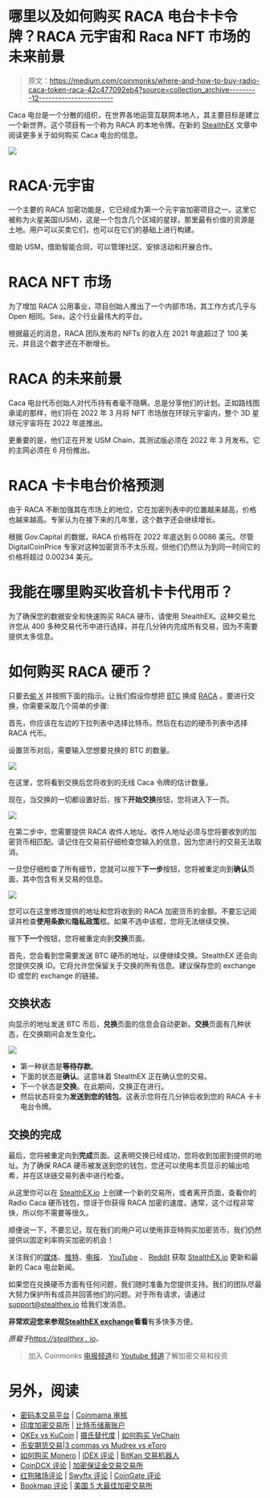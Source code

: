 # 哪里以及如何购买 RACA 电台卡卡令牌？RACA 元宇宙和 Raca NFT 市场的未来前景

> 原文：<https://medium.com/coinmonks/where-and-how-to-buy-radio-caca-token-raca-42c477092eb4?source=collection_archive---------12----------------------->

Caca 电台是一个分散的组织，在世界各地运营互联网本地人，其主要目标是建立一个新世界。这个项目有一个称为 RACA 的本地令牌。在新的 [StealthEX](https://stealthex.io/) 文章中阅读更多关于如何购买 Caca 电台的信息。

![](img/b5fcb823273419aaf010b8c9f7396ea3.png)

# RACA·元宇宙

一个主要的 RACA 加密功能是，它已经成为第一个元宇宙加密项目之一。这里它被称为火星美国(USM)，这是一个包含几个区域的星球，那里最有价值的资源是土地。用户可以买卖它们，也可以在它们的基础上进行构建。

借助 USM，借助智能合同，可以管理社区、安排活动和开展合作。

# RACA NFT 市场

为了增加 RACA 公用事业，项目创始人推出了一个内部市场，其工作方式几乎与 Open 相同。Sea，这个行业最伟大的平台。

根据最近的消息，RACA 团队发布的 NFTs 的收入在 2021 年底超过了 100 美元，并且这个数字还在不断增长。

# RACA 的未来前景

Caca 电台代币创始人对代币持有者毫不隐瞒，总是分享他们的计划。正如路线图承诺的那样，他们将在 2022 年 3 月将 NFT 市场放在环球元宇宙内，整个 3D 星球元宇宙将在 2022 年底推出。

更重要的是，他们正在开发 USM Chain，其测试版必须在 2022 年 3 月发布。它的主网必须在 6 月份推出。

# RACA 卡卡电台价格预测

由于 RACA 不断加强其在市场上的地位，它在加密列表中的位置越来越高，价格也越来越高。专家认为在接下来的几年里，这个数字还会继续增长。

根据 Gov.Capital 的数据，RACA 价格将在 2022 年底达到 0.0086 美元。尽管 DigitalCoinPrice 专家对这种加密货币不太乐观，但他们仍然认为到同一时间它的价格将超过 0.00234 美元。

# 我能在哪里购买收音机卡卡代用币？

为了确保您的数据安全和快速购买 RACA 硬币，请使用 StealthEX。这种交易允许您从 400 多种交易代币中进行选择，并在几分钟内完成所有交易，因为不需要提供太多信息。

# 如何购买 RACA 硬币？

只要去[偷 X](https://stealthex.io/?from=eth&to=fil&amount=0.1) 并按照下面的指示。让我们假设你想把 [BTC](https://stealthex.io/coin/btc) 换成 [RACA](https://stealthex.io/coin/raca) 。要进行交换，你需要采取几个简单的步骤:

首先，你应该在左边的下拉列表中选择比特币。然后在右边的硬币列表中选择 RACA 代币。

设置货币对后，需要输入您想要兑换的 BTC 的数量。

![](img/7ebf29c0114c286092b22b2aa48a4ac9.png)

在这里，您将看到交换后您将收到的无线 Caca 令牌的估计数量。

现在，当交换的一切都设置好后，按下**开始交换**按钮，您将进入下一页。

![](img/a3989883e2e1578657955cbf09a8dc32.png)

在第二步中，您需要提供 RACA 收件人地址。收件人地址必须与您将要收到的加密货币相匹配。请记住在交易前仔细检查您输入的信息，因为您进行的交易无法取消。

一旦您仔细检查了所有细节，您就可以按下**下一步**按钮，您将被重定向到**确认**页面，其中包含有关交易的信息。

![](img/0f5f68e1cd7e306a1ca926d79c625dc3.png)

您可以在这里修改提供的地址和您将收到的 RACA 加密货币的金额。不要忘记阅读并检查**使用条款**和**隐私政策**框。如果不选中该框，您将无法继续交换。

按下**下一个**按钮，您将被重定向到**交换**页面。

首先，您会看到您需要发送 BTC 硬币的地址，以便继续交换。StealthEX 还会向您提供交换 ID。它将允许您保留关于交换的所有信息。建议保存您的 exchange ID 或您的 exchange 的链接。

## 交换状态

向显示的地址发送 BTC 币后，**兑换**页面的信息会自动更新。**交换**页面有几种状态，在交换期间会发生变化。

![](img/25236346c435e5ffe8c5d35c6cd18b5e.png)

*   第一种状态是**等待存款**。
*   下面的状态是**确认**。这意味着 StealthEX 正在确认您的交易。
*   下一个状态是**交换**。在此期间，交换正在进行。
*   然后状态将变为**发送到您的钱包**。这表示您将在几分钟后收到您的 RACA 卡卡电台令牌。

## 交换的完成

最后，您将被重定向到**完成**页面。这表明交换已经成功，您将收到加密到提供的地址。为了确保 RACA 硬币被发送到您的钱包，您还可以使用本页显示的输出哈希，并在区块链交易列表中进行检查。

从这里你可以在 [StealthEX.io](https://stealthex.io/?to=raca) 上创建一个新的交易所，或者离开页面，查看你的 Radio Caca 硬币钱包，惊讶于你获得 RACA 加密的速度。通常，这个过程非常快，所以你不需要等很久。

顺便说一下，不要忘记，现在我们的用户可以使用菲亚特购买加密货币，我们仍然提供以固定利率购买加密的机会！

关注我们的[媒体](https://stealthex-io.medium.com/)、[推特](https://twitter.com/Stealthex_io)、[电报](https://t.me/StealthEX)、 [YouTube](https://www.youtube.com/channel/UCeES_XBesX76ge7xf1meuSw) 、 [Reddit](https://www.reddit.com/user/Stealthex_io) 获取 [StealthEX.io](https://stealthex.io/) 更新和最新的 Caca 电台新闻。

如果您在兑换硬币方面有任何问题，我们随时准备为您提供支持。我们的团队尽最大努力保护所有成员并回答他们的问题。对于所有请求，请通过 support@stealthex.io 给我们发消息。

**非常欢迎您来参观**[**StealthEX exchange**](https://stealthex.io/)**看看**有多快多方便。

*原载于*[*https://stealthex . io*](https://stealthex.io/blog/2022/02/22/where-and-how-to-buy-radio-caca-token-raca/)*。*

> 加入 Coinmonks [电报频道](https://t.me/coincodecap)和 [Youtube 频道](https://www.youtube.com/c/coinmonks/videos)了解加密交易和投资

# 另外，阅读

*   [密码本交易平台](/coinmonks/top-10-crypto-copy-trading-platforms-for-beginners-d0c37c7d698c) | [Coinmama 审核](/coinmonks/coinmama-review-ace5641bde6e)
*   [印度加密交易所](/coinmonks/bitcoin-exchange-in-india-7f1fe79715c9) | [比特币储蓄账户](/coinmonks/bitcoin-savings-account-e65b13f92451)
*   [OKEx vs KuCoin](https://coincodecap.com/okex-kucoin) | [摄氏替代度](https://coincodecap.com/celsius-alternatives) | [如何购买 VeChain](https://coincodecap.com/buy-vechain)
*   [币安期货交易](https://coincodecap.com/binance-futures-trading)|[3 commas vs Mudrex vs eToro](https://coincodecap.com/mudrex-3commas-etoro)
*   [如何购买 Monero](https://coincodecap.com/buy-monero) | [IDEX 评论](https://coincodecap.com/idex-review) | [BitKan 交易机器人](https://coincodecap.com/bitkan-trading-bot)
*   [CoinDCX 评论](/coinmonks/coindcx-review-8444db3621a2) | [加密保证金交易交易所](https://coincodecap.com/crypto-margin-trading-exchanges)
*   [红狗赌场评论](https://coincodecap.com/red-dog-casino-review) | [Swyftx 评论](https://coincodecap.com/swyftx-review) | [CoinGate 评论](https://coincodecap.com/coingate-review)
*   [Bookmap 评论](https://coincodecap.com/bookmap-review-2021-best-trading-software) | [美国 5 大最佳加密交易所](https://coincodecap.com/crypto-exchange-usa)